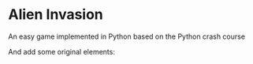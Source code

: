 # Alien Invasion
An easy game implemented in Python based on the Python crash course

And add some original elements:
